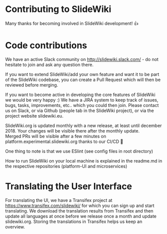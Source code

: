 # Contributing to SlideWiki

Many thanks for becoming involved in SlideWiki development! :+1:

# Code contributions 

We have an active Slack community on http://slidewiki.slack.com/ - do not hesitate to join and ask any question there.

If you want to extend SlideWiki/add your own feature and want it to be part of the SlideWiki codebase, you can create a 
Pull Request which will then be reviewed before merging.

If you want to become active in developing the core features of SlideWiki we would be very happy :) 
We have a JIRA system to keep track of issues, bugs, tasks, improvements, etc.. which you could then join.
Please contact us on Slack, or via Github (people tab in the SlideWiki project), or via the project website slidewiki.eu. 

SlideWiki.org is updated monthly with a new release, at least until december 2018. 
Your changes will be visible there after the monthly update.  
Merged PRs will be visible after a few minutes on platform.experimental.slidewiki.org thanks to our CI/CD :tada:

One thing to note is that we use ESlint (see config files in root directory)

How to run SlideWiki on your local machine is explained in the readme.md in the respective repositories (platform-UI and microservices)

# Translating the User Interface 
For translating the UI, we have a Transifex project at https://www.transifex.com/slidewiki/ 
for which you can sign up and start translating.
We download the translation results from Transifex and then update all languages at once 
before we release once a month and update slidewiki.org.
Storing the translations in Transifex helps us keep an overview.
